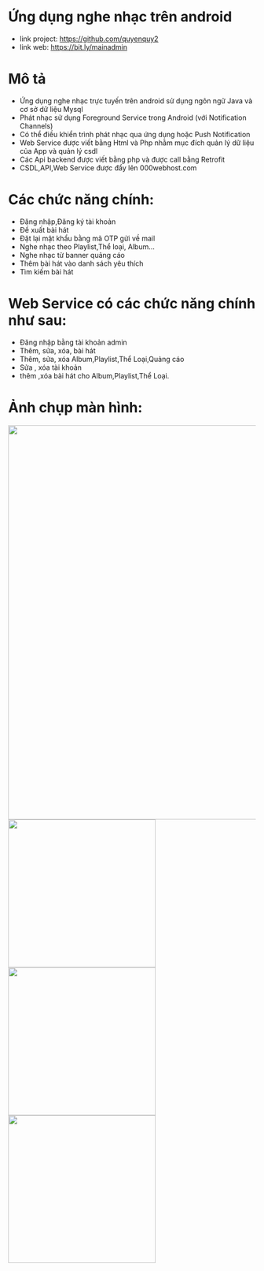 # Ứng dụng nghe nhạc trên android
*  link project: https://github.com/quyenquy2
*  link web: https://bit.ly/mainadmin
# Mô tả
*  Ứng dụng nghe nhạc trực tuyến trên android sử dụng ngôn ngữ Java và
cơ sở dữ liệu Mysql
*  Phát nhạc sử dụng Foreground Service trong Android (với
Notification Channels)
*  Có thể điều khiển trình phát nhạc qua ứng dụng hoặc Push
Notification
*  Web Service được viết bằng Html và Php nhằm mục đích quản
lý dữ liệu của App và quản lý csdl
*  Các Api backend được viết bằng php và được call bằng Retrofit
*  CSDL,API,Web Service được đẩy lên 000webhost.com

# Các chức năng chính:
*  Đăng nhập,Đăng ký tài khoản
*  Đề xuất bài hát
*  Đặt lại mật khẩu bằng mã OTP gửi về mail
*  Nghe nhạc theo Playlist,Thể loại, Album...
*  Nghe nhạc từ banner quảng cáo
*  Thêm bài hát vào danh sách yêu thích
*  Tìm kiếm bài hát
# Web Service có các chức năng chính như sau:
*  Đăng nhập bằng tài khoản admin
*  Thêm, sửa, xóa, bài hát
*  Thêm, sửa, xóa Album,Playlist,Thể Loại,Quảng cáo
*  Sửa , xóa tài khoản
*  thêm ,xóa bài hát cho Album,Playlist,Thể Loại.
# Ảnh chụp màn hình:
<img src="https://github.com/quyenquy2/NVQ_music_app_java/assets/87377105/24fad992-67db-49d8-9108-f3cab13d2be1" width="800" high="600">
<img src="https://github.com/quyenquy2/NVQ_music_app_java/assets/87377105/d30c8fad-4e95-4631-8e70-527cd1e89477" width="300">
<img src="https://github.com/quyenquy2/NVQ_music_app_java/assets/87377105/c4697678-b2cb-468a-b1c4-918f0c4900d8" width="300">
<img src="https://github.com/quyenquy2/NVQ_music_app_java/assets/87377105/2154c0a9-fbd6-41d4-9343-00b4ec5595e9" width="300">


